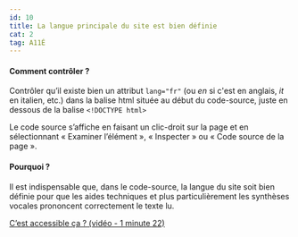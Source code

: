 ```yaml
---
id: 10
title: La langue principale du site est bien définie
cat: 2
tag: A11É
---
```


#### Comment contrôler ?

Contrôler qu’il existe bien un attribut `lang="fr"` (ou _en_ si c'est en anglais, _it_ en italien, etc.) dans la balise html située au début du code-source, juste en dessous de la balise `<!DOCTYPE html>`

Le code source s’affiche en faisant un clic-droit sur la page et en sélectionnant « Examiner l’élément », « Inspecter » ou « Code source de la page ».

#### Pourquoi ?

Il est indispensable que, dans le code-source, la langue du site soit bien définie pour que les aides techniques et plus particulièrement les synthèses vocales prononcent correctement le texte lu.  

<a rel="nopenner noreferrer" href="https://youtu.be/zTfHHPQY_d0" target="_blank" title="C’est accessible ça ? (vidéo - 1 minute 22) - nouvelle fenêtre" class="fr-link">C’est accessible ça ? (vidéo - 1 minute 22)</a>
